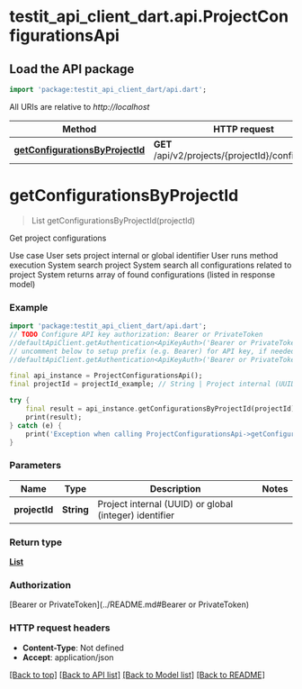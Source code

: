 # testit_api_client_dart.api.ProjectConfigurationsApi

## Load the API package
```dart
import 'package:testit_api_client_dart/api.dart';
```

All URIs are relative to *http://localhost*

Method | HTTP request | Description
------------- | ------------- | -------------
[**getConfigurationsByProjectId**](ProjectConfigurationsApi.md#getconfigurationsbyprojectid) | **GET** /api/v2/projects/{projectId}/configurations | Get project configurations


# **getConfigurationsByProjectId**
> List<ConfigurationModel> getConfigurationsByProjectId(projectId)

Get project configurations

 Use case  User sets project internal or global identifier  User runs method execution  System search project  System search all configurations related to project  System returns array of found configurations (listed in response model)

### Example
```dart
import 'package:testit_api_client_dart/api.dart';
// TODO Configure API key authorization: Bearer or PrivateToken
//defaultApiClient.getAuthentication<ApiKeyAuth>('Bearer or PrivateToken').apiKey = 'YOUR_API_KEY';
// uncomment below to setup prefix (e.g. Bearer) for API key, if needed
//defaultApiClient.getAuthentication<ApiKeyAuth>('Bearer or PrivateToken').apiKeyPrefix = 'Bearer';

final api_instance = ProjectConfigurationsApi();
final projectId = projectId_example; // String | Project internal (UUID) or global (integer) identifier

try {
    final result = api_instance.getConfigurationsByProjectId(projectId);
    print(result);
} catch (e) {
    print('Exception when calling ProjectConfigurationsApi->getConfigurationsByProjectId: $e\n');
}
```

### Parameters

Name | Type | Description  | Notes
------------- | ------------- | ------------- | -------------
 **projectId** | **String**| Project internal (UUID) or global (integer) identifier | 

### Return type

[**List<ConfigurationModel>**](ConfigurationModel.md)

### Authorization

[Bearer or PrivateToken](../README.md#Bearer or PrivateToken)

### HTTP request headers

 - **Content-Type**: Not defined
 - **Accept**: application/json

[[Back to top]](#) [[Back to API list]](../README.md#documentation-for-api-endpoints) [[Back to Model list]](../README.md#documentation-for-models) [[Back to README]](../README.md)

